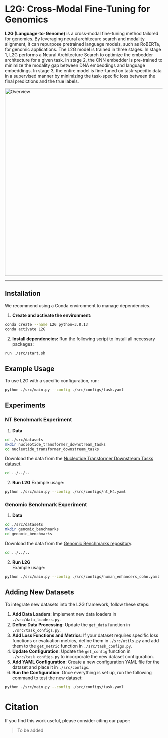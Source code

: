 # L2G: Cross-Modal Fine-Tuning for Genomics
**L2G (Language-to-Genome)** is a cross-modal fine-tuning method tailored for genomics. By leveraging neural architecure search and modality alignment, it can repurpose pretrained language models, such as RoBERTa, for genomic applications. The L2G model is trained
in three stages. In stage 1, L2G performs a Neural Architecture Search to optimize the embedder architecture for a given task. In stage 2, the CNN embedder is pre-trained to minimize the modality gap between DNA embeddings and language embeddings. In stage 3, the entire model is fine-tuned on task-specific data in a supervised manner by minimizing the task-specific loss between the final predictions and the true labels.

<img src="https://github.com/user-attachments/assets/a28e4acf-dd07-490b-a1e2-8f06fd2b19df" alt="Overview" width="600"/>

---

## Installation
We recommend using a Conda environment to manage dependencies.

1. **Create and activate the environment:**
```bash
conda create --name L2G python=3.8.13
conda activate L2G
```

2. **Install dependencies:**
   Run the following script to install all necessary packages:
```bash
run ./src/start.sh
```


## Example Usage

To use L2G with a specific configuration, run:
```bash
python ./src/main.py --config ./src/configs/task.yaml
```

## Experiments

### NT Benchmark Experiment

1. **Data**
```bash
cd ./src/datasets
mkdir nucleotide_transformer_downstream_tasks
cd nucleotide_transformer_downstream_tasks
```
 Download the data from the [Nucleotide Transformer Downstream Tasks dataset](https://huggingface.co/datasets/InstaDeepAI/nucleotide_transformer_downstream_tasks).

```bash
cd ../../..
```
 
2. **Run L2G** 
Example usage:
```bash
python ./src/main.py --config ./src/configs/nt_H4.yaml
```


### Genomic Benchmark Experiment

1. **Data**
```bash
cd ./src/datasets
mkdir genomic_benchmarks
cd genomic_benchmarks
```
Download the data from the [Genomic Benchmarks repository](https://github.com/ML-Bioinfo-CEITEC/genomic_benchmarks?tab=readme-ov-file).

```bash
cd ../../..
```
 
2. **Run L2G**  
Example usage:
```bash
python ./src/main.py --config ./src/configs/human_enhancers_cohn.yaml
```

## Adding New Datasets

To integrate new datasets into the L2G framework, follow these steps:

1. **Add Data Loaders**: Implement new data loaders in `./src/data_loaders.py`.
2. **Define Data Processing**: Update the `get_data` function in `./src/task_configs.py`.
3. **Add Loss Functions and Metrics**: If your dataset requires specific loss functions or evaluation metrics, define them in `./src/utils.py` and add them to the `get_metric` function in `./src/task_configs.py`.
4. **Update Configuration**: Update the `get_config` function in `./src/task_configs.py` to incorporate the new dataset configuration.
5. **Add YAML Configuration**: Create a new configuration YAML file for the dataset and place it in `./src/configs`.
6. **Run the Configuration**: Once everything is set up, run the following command to test the new dataset:
```bash
python ./src/main.py --config ./src/configs/task.yaml
```

# Citation
If you find this work useful, please consider citing our paper:

> To be added

